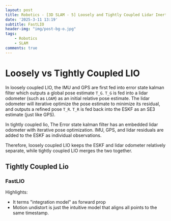 ```yaml
---
layout: post
title: Robotics - [3D SLAM - 5] Loosely and Tightly Coupled Lidar Inertial Odometry
date: '2025-3-11 13:19'
subtitle: FastLIO
header-img: "img/post-bg-o.jpg"
tags:
    - Robotics
    - SLAM
comments: true
---
```


# Loosely vs Tightly Coupled LIO

In loosely coupled LIO, the IMU and GPS are first fed into error state kalman filter which outputs a global pose estimate `T_G`. `T_G` is fed into a lidar odometer (such as `LOAM`) as an initial relative pose estimate. The lidar odometer will iterative optimize the pose estimate to minimize its residual, and outputs a refined pose `T_R`. `T_R` is fed back into the ESKF as an SE3 estimate (just like GPS).

In tightly coupled lio, The Error state kalman filter has an embedded lidar odometer with iterative pose optimization. IMU, GPS, and lidar residuals are added to the ESKF as individual observations.

Therefore, loosely coupled LIO keeps the ESKF and lidar odometer relatively separate, while tightly coupled LIO merges the two together.  

## Tightly Coupled Lio

### FastLIO

Highlights:

- It terms "integration model" as forward prop
- Motion undistort is just the intuitive model that aligns all points to the same timestamp.
